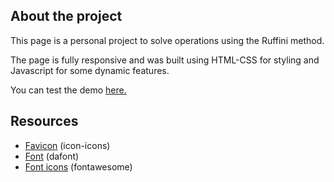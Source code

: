 ## About the project

This page is a personal project to solve operations using the Ruffini method.

The page is fully responsive and was built using HTML-CSS for styling and Javascript for some dynamic features.

You can test the demo [here.](https://jgoldenusr.github.io/6.Weather-App/)

## Resources

- [Favicon](https://icon-icons.com) (icon-icons)
- [Font](https://www.dafont.com/tenby-five.font) (dafont)
- [Font icons](https://fontawesome.com) (fontawesome)
